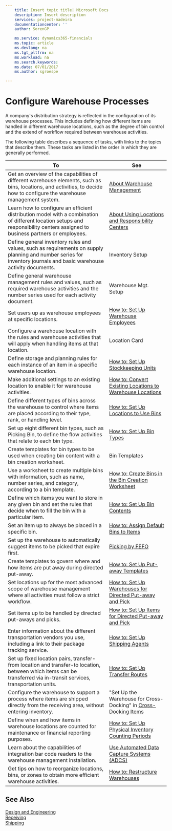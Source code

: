 ```yaml
---
    title: Insert topic title| Microsoft Docs
    description: Insert description
    services: project-madeira
    documentationcenter: ''
    author: SorenGP

    ms.service: dynamics365-financials
    ms.topic: article
    ms.devlang: na
    ms.tgt_pltfrm: na
    ms.workload: na
    ms.search.keywords:
    ms.date: 07/01/2017
    ms.author: sgroespe

---
```

# Configure Warehouse Processes
A company's distribution strategy is reflected in the configuration of its warehouse processes. This includes defining how different items are handled in different warehouse locations, such as the degree of bin control and the extend of workflow required between warehouse activities.  
  
 The following table describes a sequence of tasks, with links to the topics that describe them. These tasks are listed in the order in which they are generally performed.  
  
|**To**|**See**|  
|------------|-------------|  
|Get an overview of the capabilities of different warehouse elements, such as bins, locations, and activities, to decide how to configure the warehouse management system.|[About Warehouse Management](../about-warehouse-management.md)|  
|Learn how to configure an efficient distribution model with a combination of different location setups and responsibility centers assigned to business partners or employees.|[About Using Locations and Responsibility Centers](../about-using-locations-and-responsibility-centers.md)|  
|Define general inventory rules and values, such as requirements on supply planning and number series for inventory journals and basic warehouse activity documents.|Inventory Setup|  
|Define general warehouse management rules and values, such as required warehouse activities and the number series used for each activity document.|Warehouse Mgt. Setup|  
|Set users up as warehouse employees at specific locations.|[How to: Set Up Warehouse Employees](../how-to-set-up-warehouse-employees.md)|  
|Configure a warehouse location with the rules and warehouse activities that will apply when handling items at that location.|Location Card|  
|Define storage and planning rules for each instance of an item in a specific warehouse location.|[How to: Set Up Stockkeeping Units](../how-to-set-up-stockkeeping-units.md)|  
|Make additional settings to an existing location to enable it for warehouse activities.|[How to: Convert Existing Locations to Warehouse Locations](../how-to-convert-existing-locations-to-warehouse-locations.md)|  
|Define different types of bins across the warehouse to control where items are placed according to their type, rank, or handling level.|[How to: Set Up Locations to Use Bins](../how-to-set-up-locations-to-use-bins.md)|  
|Set up eight different bin types, such as Picking Bin, to define the flow activities that relate to each bin type.|[How to: Set Up Bin Types](../how-to-set-up-bin-types.md)|  
|Create templates for bin types to be used when creating bin content with a bin creation worksheet.|Bin Templates|  
|Use a worksheet to create multiple bins with information, such as name, number series, and category, according to a bin template.|[How to: Create Bins in the Bin Creation Worksheet](../how-to-create-bins-in-the-bin-creation-worksheet.md)|  
|Define which items you want to store in any given bin and set the rules that decide when to fill the bin with a particular item.|[How to: Set Up Bin Contents](../how-to-set-up-bin-contents.md)|  
|Set an item up to always be placed in a specific bin.|[How to: Assign Default Bins to Items](../how-to-assign-default-bins-to-items.md)|  
|Set up the warehouse to automatically suggest items to be picked that expire first.|[Picking by FEFO](../picking-by-fefo.md)|  
|Create templates to govern where and how items are put away during directed put-away.|[How to: Set Up Put-away Templates](../how-to-set-up-put-away-templates.md)|  
|Set locations up for the most advanced scope of warehouse management where all activities must follow a strict workflow.|[How to: Set Up Warehouses for Directed Put-away and Pick](../how-to-set-up-warehouses-for-directed-put-away-and-pick.md)|  
|Set items up to be handled by directed put-aways and picks.|[How to: Set Up Items for Directed Put-away and Pick](../how-to-set-up-items-for-directed-put-away-and-pick.md)|  
|Enter information about the different transportation vendors you use, including a link to their package tracking service.|[How to: Set Up Shipping Agents](../how-to-set-up-shipping-agents.md)|  
|Set up fixed location pairs, transfer-from location and transfer-to location, between which items can be transferred via in-transit services, transportation units.|[How to: Set Up Transfer Routes](../how-to-set-up-transfer-routes.md)|  
|Configure the warehouse to support a process where items are shipped directly from the receiving area, without entering inventory.|"Set Up the Warehouse for Cross-Docking" in [Cross-Docking Items](../how-to-cross-dock-items.md)|  
|Define when and how items in warehouse locations are counted for maintenance or financial reporting purposes.|[How to: Set Up Physical Inventory Counting Periods](../how-to-set-up-physical-inventory-counting-periods.md)|  
|Learn about the capabilities of integration bar code readers to the warehouse management installation.|[Use Automated Data Capture Systems \(ADCS\)](../use-automated-data-capture-systems-adcs-.md)|  
|Get tips on how to reorganize locations, bins, or zones to obtain more efficient warehouse activities.|[How to: Restructure Warehouses](../how-to-restructure-warehouses.md)|  
  
## See Also  
 [Design and Engineering](../design-and-engineering.md)   
 [Receiving](../receiving.md)   
 [Shipping](../Shipping.md)
